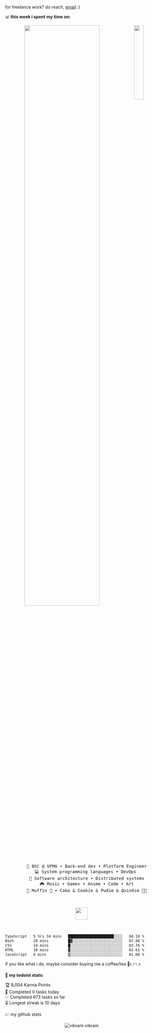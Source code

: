 for freelance work? do reach, [email](mailto:bikrant.acc.edu@icloud.com) :)

📊 **this week i spent my time on:**
<!--START_SECTION:waka-->




<div align="center">
<img src="https://github.com/innng/innng/assets/26755058/5e0ce0fb-c544-4f8c-a307-5849165746d0" width="25%" align="right" />
<img src="https://readme-typing-svg.demolab.com?font=Inconsolata&weight=500&size=50&duration=4000&pause=300&color=A7A459&center=true&vCenter=true&multiline=true&repeat=false&random=false&width=1300&height=140&lines=Hello+hello;I'm+Ing%2C+a+tech+goblin+and+magical+girl+wannabe+%E2%9C%A9" width="70%" />
<br><br>
<pre>
    💼 BSC @ UFMG • Back-end dev • Platform Engineer
    💻 System programming languages • DevOps 
    📖 Software architecture • Distributed systems
    🎮 Music • Games • Anime • Code • Art
    🐾 Muffin 🐰 • Cake & Cookie & Pudim & Quindim 🐤🐥
</pre>
<br><br>
<img src="https://raw.githubusercontent.com/innng/innng/master/assets/kyubey.gif" height="40" />
<br><br><br>
  
</div>




```txt
TypeScript   5 hrs 34 mins   █████████████████████░░░░   84.10 %
Bash         28 mins         █▓░░░░░░░░░░░░░░░░░░░░░░░   07.08 %
CSS          14 mins         █░░░░░░░░░░░░░░░░░░░░░░░░   03.76 %
HTML         10 mins         ▓░░░░░░░░░░░░░░░░░░░░░░░░   02.61 %
JavaScript   6 mins          ▒░░░░░░░░░░░░░░░░░░░░░░░░   01.66 %
```

<!--END_SECTION:waka-->

if you like what i do, maybe consider buying me a coffee/tea 🥺👉👈


🚧 **my todoist stats:**
<!-- TODO-IST:START -->
🏆  8,004 Karma Points           
🌸  Completed 0 tasks today           
✅  Completed 673 tasks so far           
⏳  Longest streak is 10 days
<!-- TODO-IST:END -->


📈 my github stats

<p align="center"> <img src="https://github-readme-stats.vercel.app/api?username=vikrant-vikram&show_icons=true&theme=gotham" alt="vikrant-vikram" />




